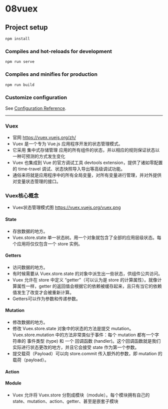 # 08vuex

## Project setup
```
npm install
```

### Compiles and hot-reloads for development
```
npm run serve
```

### Compiles and minifies for production
```
npm run build
```

### Customize configuration
See [Configuration Reference](https://cli.vuejs.org/config/).

----
### Vuex
- 官网 https://vuex.vuejs.org/zh/
- Vuex 是一个专为 Vue.js 应用程序开发的状态管理模式。
- 它采用 集中式存储管理 应用的所有组件的状态，并以相应的规则保证状态以一种可预测的方式发生变化
- Vuex 也集成到 Vue 的官方调试工具 devtools extension，提供了诸如零配置的 time-travel 调试、状态快照导入导出等高级调试功能。
- 通俗来将就是应用程序中的所有全局变量，对所有变量进行管理，并对外提供对变量状态管理的接口。

### Vuex核心概念
- Vuex状态管理模式图 https://vuex.vuejs.org/vuex.png

#### State
- 存放数据的地方。
- Vuex.store.state 单一状态树。用一个对象就包含了全部的应用层级状态。每个应用将仅仅包含一个 store 实例。

#### Getters
- 访问数据的地方。
- 有时候需要从 Vuex.store.state 的对象中派生出一些状态，供组件公共访问。
- Vuex 允许在 store 中定义 “getter”（可以认为是 store 的计算属性）。就像计算属性一样，getter 的返回值会根据它的依赖被缓存起来，且只有当它的依赖值发生了改变才会被重新计算。
- Getters可以作为参数和传递参数。

#### Mutation
- 修改数据的地方。
- 修改 Vuex.store.state 对象中的状态的方法是提交 mutation。Vuex.store.mutation 中的方法非常类似于事件：每个 mutation 都有一个字符串的 事件类型 (type) 和 一个 回调函数 (handler)。这个回调函数就是我们实际进行状态更改的地方，并且它会接受 state 作为第一个参数。
- 提交载荷（Payload）可以向 store.commit 传入额外的参数，即 mutation 的 载荷（payload）。

#### Action

#### Module
- Vuex 允许将 Vuex.store 分割成模块（module）。每个模块拥有自己的 state、mutation、action、getter、甚至是嵌套子模块

